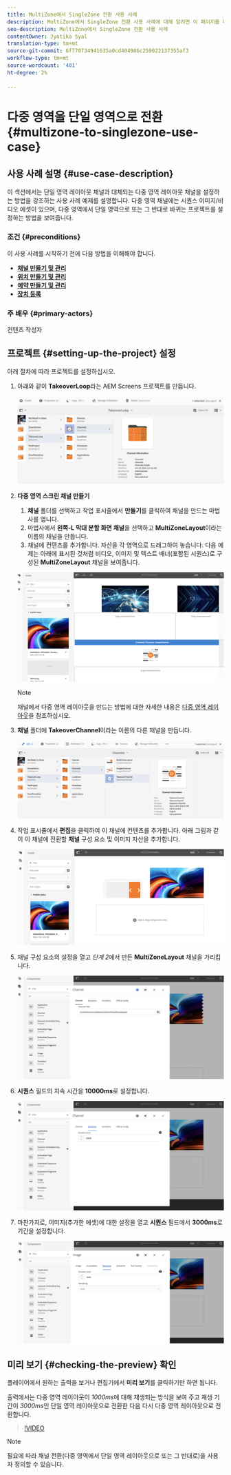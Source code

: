 ```yaml
---
title: MultiZone에서 SingleZone 전환 사용 사례
description: MultiZone에서 SingleZone 전환 사용 사례에 대해 알려면 이 페이지를 따르십시오.
seo-description: MultiZone에서 SingleZone 전환 사용 사례
contentOwner: Jyotika Syal
translation-type: tm+mt
source-git-commit: 6f770734941635a0cd404986c259022137355af3
workflow-type: tm+mt
source-wordcount: '401'
ht-degree: 2%

---
```



# 다중 영역을 단일 영역으로 전환 {#multizone-to-singlezone-use-case}


## 사용 사례 설명 {#use-case-description}

이 섹션에서는 단일 영역 레이아웃 채널과 대체되는 다중 영역 레이아웃 채널을 설정하는 방법을 강조하는 사용 사례 예제를 설명합니다. 다중 영역 채널에는 시퀀스 이미지/비디오 에셋이 있으며, 다중 영역에서 단일 영역으로 또는 그 반대로 바뀌는 프로젝트를 설정하는 방법을 보여줍니다.

### 조건 {#preconditions}

이 사용 사례를 시작하기 전에 다음 방법을 이해해야 합니다.

* **[채널 만들기 및 관리](managing-channels.md)**
* **[위치 만들기 및 관리](managing-locations.md)**
* **[예약 만들기 및 관리](managing-schedules.md)**
* **[장치 등록](device-registration.md)**

### 주 배우 {#primary-actors}

컨텐츠 작성자

## 프로젝트 {#setting-up-the-project} 설정

아래 절차에 따라 프로젝트를 설정하십시오.

1. 아래와 같이 **TakeoverLoop**&#x200B;라는 AEM Screens 프로젝트를 만듭니다.

   ![자산](assets/mz-to-sz1.png)


1. **다중 영역 스크린 채널 만들기**

   1. **채널** 폴더를 선택하고 작업 표시줄에서 **만들기**&#x200B;를 클릭하여 채널을 만드는 마법사를 엽니다.
   1. 마법사에서 **왼쪽-L 막대 분할 화면 채널**&#x200B;을 선택하고 **MultiZoneLayout**&#x200B;이라는 이름의 채널을 만듭니다.
   1. 채널에 컨텐츠를 추가합니다. 자산을 각 영역으로 드래그하여 놓습니다. 다음 예제는 아래에 표시된 것처럼 비디오, 이미지 및 텍스트 배너(포함된 시퀀스)로 구성된 **MultiZoneLayout** 채널을 보여줍니다.

   ![자산](assets/mz-to-sz2.png)

   >[!NOTE]
   >
   >채널에서 다중 영역 레이아웃을 만드는 방법에 대한 자세한 내용은 [다중 영역 레이아웃](multi-zone-layout-aem-screens.md)을 참조하십시오.


1. **채널** 폴더에 **TakeoverChannel**&#x200B;이라는 이름의 다른 채널을 만듭니다.

   ![자산](assets/mz-to-sz3.png)

1. 작업 표시줄에서 **편집**&#x200B;을 클릭하여 이 채널에 컨텐츠를 추가합니다. 아래 그림과 같이 이 채널에 전환할 **채널** 구성 요소 및 이미지 자산을 추가합니다.

   ![자산](assets/mz-to-sz4.png)

1. 채널 구성 요소의 설정을 열고 *단계 2*&#x200B;에서 만든 **MultiZoneLayout** 채널을 가리킵니다.

   ![자산](assets/mz-to-sz5.png)

1. **시퀀스** 필드의 지속 시간을 **10000ms**&#x200B;로 설정합니다.

   ![자산](assets/mz-to-sz6.png)

1. 마찬가지로, 이미지(추가한 에셋)에 대한 설정을 열고 **시퀀스** 필드에서 **3000ms**&#x200B;로 기간을 설정합니다.

   ![자산](assets/mz-to-sz7.png)

## 미리 보기 {#checking-the-preview} 확인

플레이어에서 원하는 출력을 보거나 편집기에서 **미리 보기**&#x200B;를 클릭하기만 하면 됩니다.

출력에서는 다중 영역 레이아웃이 *1000ms*&#x200B;에 대해 재생되는 방식을 보여 주고 재생 기간이 *3000ms*&#x200B;인 단일 영역 레이아웃으로 전환한 다음 다시 다중 영역 레이아웃으로 전환합니다.

>[!VIDEO](https://video.tv.adobe.com/v/30366)

>[!NOTE]
>
>필요에 따라 채널 전환(다중 영역에서 단일 영역 레이아웃으로 또는 그 반대로)을 사용자 정의할 수 있습니다.